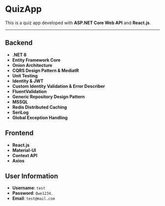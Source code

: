 # QuizApp

This is a quiz app developed with **ASP.NET Core Web API** and **React.js**.

---

## Backend
- **.NET 8**  
- **Entity Framework Core**  
- **Onion Architecture**  
- **CQRS Design Pattern & MediatR**  
- **Unit Testing**  
- **Identity & JWT**  
- **Custom Identity Validation & Error Describer**  
- **FluentValidation**  
- **Generic Repository Design Pattern**  
- **MSSQL**  
- **Redis Distributed Caching**
- **SeriLog**
- **Global Exception Handling**


## Frontend
- **React.js**
- **Material-UI**
- **Context API**
- **Axios**


## User Information
- **Username**: `test`
- **Password**: `Qwe1234.`
- **Email**: `test@mail.com`

